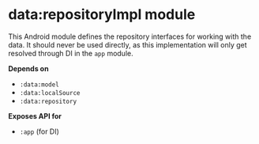 # data:repositoryImpl module
This Android module defines the repository interfaces for working with the data. It should never be used directly, as this implementation will only get resolved through DI in the `app` module.

**Depends on**
- `:data:model`
- `:data:localSource`
- `:data:repository`

**Exposes API for**
- `:app` (for DI)